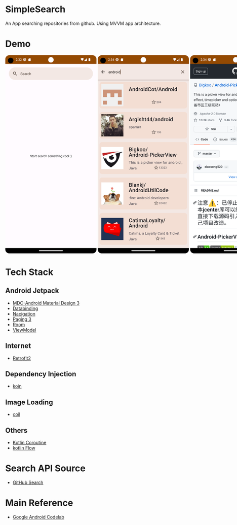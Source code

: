 # SimpleSearch
An App searching repositories from github. Using MVVM app architecture.
# Demo
<div style="width:960px; margin:0 auto;">
<img src="https://github.com/ylchen19/SimpleSearch/blob/master/homePage.png" width=30% height=30%>
<img src="https://github.com/ylchen19/SimpleSearch/blob/master/search.png" width=30% height=30%>
<img src="https://github.com/ylchen19/SimpleSearch/blob/master/getDetail.png" width=30% height=30%>
</div>

# Tech Stack
## Android Jetpack
*  [MDC-Android Material Design 3](https://m3.material.io/develop/android/mdc-android)
*  [Databinding](https://developer.android.com/jetpack/androidx/releases/databinding?hl=zh-tw)
*  [Nacigation](https://developer.android.com/jetpack/androidx/releases/navigation?hl=zh-tw)
*  [Paging 3](https://developer.android.com/jetpack/androidx/releases/paging?hl=zh-tw)
*  [Room](https://developer.android.com/jetpack/androidx/releases/room?hl=zh-tw)
*  [ViewModel](https://developer.android.com/topic/libraries/architecture/viewmodel?hl=zh-tw)
## Internet
*  [Retrofit2](https://github.com/square/retrofit)
## Dependency Injection
*  [koin](https://github.com/InsertKoinIO/koin)
## Image Loading
*  [coil](https://github.com/coil-kt/coil)
## Others
*  [Kotlin Coroutine](https://developer.android.com/kotlin/coroutines?hl=zh-tw)
*  [kotlin Flow](https://developer.android.com/kotlin/flow?hl=zh-tw)

# Search API Source
*  [GitHub Search](https://docs.github.com/zh/rest/search/search?apiVersion=2022-11-28)

# Main Reference
*  [Google Android Codelab](https://developer.android.com/codelabs/android-paging#0)
